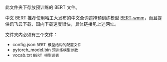 此文件夹下存放预训练的 BERT 文件。

中文 BERT 推荐使用哈工大发布的中文全词遮掩预训练模型 [BERT-wmm](https://github.com/ymcui/Chinese-BERT-wwm)，而且提供讯飞云下载，国内下载速度很快，具体链接见上述网址。


文件夹内必须有三个文件：

- config.json `BERT 模型结构的配置文件`
- pytorch_model.bin `预训练模型参数`
- vocab.txt `BERT 模型词表`

